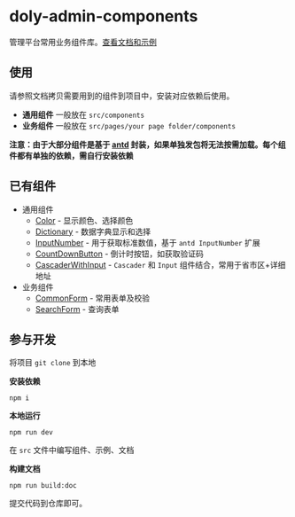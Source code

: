 # doly-admin-components

管理平台常用业务组件库。[查看文档和示例][site]

## 使用

请参照文档拷贝需要用到的组件到项目中，安装对应依赖后使用。

- **通用组件** 一般放在 `src/components`
- **业务组件** 一般放在 `src/pages/your page folder/components`

**注意：由于大部分组件是基于 [antd] 封装，如果单独发包将无法按需加载。每个组件都有单独的依赖，需自行安装依赖**

## 已有组件

- 通用组件
  - [Color] - 显示颜色、选择颜色
  - [Dictionary] - 数据字典显示和选择
  - [InputNumber] - 用于获取标准数值，基于 `antd InputNumber` 扩展
  - [CountDownButton] - 倒计时按钮，如获取验证码
  - [CascaderWithInput] - `Cascader` 和 `Input` 组件结合，常用于省市区+详细地址
- 业务组件
  - [CommonForm] - 常用表单及校验
  - [SearchForm] - 查询表单

## 参与开发

将项目 `git clone` 到本地

**安装依赖**

```
npm i
```

**本地运行**

```
npm run dev
```

在 `src` 文件中编写组件、示例、文档

**构建文档**

```
npm run build:doc
```

提交代码到仓库即可。


[antd]: https://ant.design/

[site]: https://doly-dev.github.io/doly-admin-components/site/

[Color]: https://doly-dev.github.io/doly-admin-components/site/#/common/color
[Dictionary]: https://doly-dev.github.io/doly-admin-components/site/#/common/dictionary
[InputNumber]: https://doly-dev.github.io/doly-admin-components/site/#/common/input-number
[CountDownButton]: https://doly-dev.github.io/doly-admin-components/site/#/common/count-down-button
[CascaderWithInput]: https://doly-dev.github.io/doly-admin-components/site/#/common/cascader-with-input

[SearchForm]: https://doly-dev.github.io/doly-admin-components/site/#/business/search-form
[CommonForm]: https://doly-dev.github.io/doly-admin-components/site/#/business/common-form
